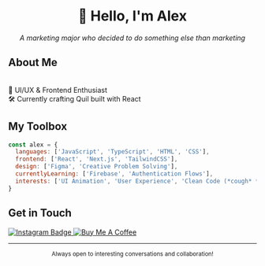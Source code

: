 <div align="center">
  <h1>👋 Hello, I'm Alex</h1>
  <p><i>A marketing major who decided to do something else than marketing</i></p>
</div>

## About Me
<br>🎨 UI/UX & Frontend Enthusiast
<br>🛠️ Currently crafting Quil built with React

## My Toolbox
```js
const alex = {
  languages: ['JavaScript', 'TypeScript', 'HTML', 'CSS'],
  frontend: ['React', 'Next.js', 'TailwindCSS'],
  design: ['Figma', 'Creative Problem Solving'],
  currentlyLearning: ['Firebase', 'Authentication Flows'],
  interests: ['UI Animation', 'User Experience', 'Clean Code (*cough* *cough*)']
}
```

## Get in Touch
<div align="left">
  <a href="https://www.instagram.com/alexplmd/">
    <img src="https://img.shields.io/badge/Instagram-E4405F?style=for-the-badge&logo=instagram&logoColor=white" alt="Instagram Badge" target="_blank"/>
  </a>
  <a href="https://www.buymeacoffee.com/ahlex">
    <img src="https://img.shields.io/badge/Buy_Me_A_Coffee-FFDD00?style=for-the-badge&logo=buy-me-a-coffee&logoColor=black" alt="Buy Me A Coffee" target="_blank"/>
  </a>
</div>

---

<div align="center">
  <sub>Always open to interesting conversations and collaboration!</sub>
</div>
